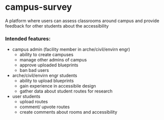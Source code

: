 # campus-survey
A platform where users can assess classrooms around campus and provide feedback for other students about the accessibility

### Intended features:
* campus admin (facility member in arche/civil/envirn engr)
  * ability to create campuses
  * manage other admins of campus
  * approve uploaded blueprints
  * ban bad users
* arche/civil/envirn engr students
  * ability to upload blueprints
  * gain experience in accessibile design
  * gather data about student routes for research
* user students
  * upload routes
  * comment/ upvote routes
  * create comments about rooms and accessibility
